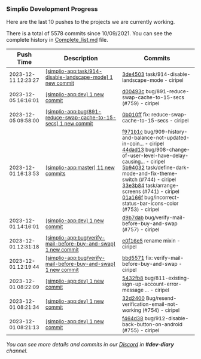 
### Simplio Development Progress

Here are the last 10 pushes to the projects we are currently working.

There is a total of 5578 commits since 10/09/2021. You can see the complete history in
 [Complete_list.md](Complete_list.md) file.

| Push Time | Description | Commits |
| --- | --- | --- |
| <sub>2023-12-11 12:23:27</sub> | <sub>[[simplio-app:task/914-disable-landscape-mode] 1 new commit](https://github.com/SimplioOfficial/simplio-app/commit/3de450343daabb4a2fa9da5ba55fd0723930c6f4)</sub> | <sub>[3de4503](https://github.com/SimplioOfficial/simplio-app/commit/3de450343daabb4a2fa9da5ba55fd0723930c6f4) task/914-disable-landscape-mode - ciripel</sub> |
| <sub>2023-12-05 16:16:01</sub> | <sub>[[simplio-app:dev] 1 new commit](https://github.com/SimplioOfficial/simplio-app/commit/d00493cb5ce0bb91db0b54009ba9643c160ff159)</sub> | <sub>[d00493c](https://github.com/SimplioOfficial/simplio-app/commit/d00493cb5ce0bb91db0b54009ba9643c160ff159) bug/891-reduce-swap-cache-to-15-secs (#759) - ciripel</sub> |
| <sub>2023-12-05 09:58:00</sub> | <sub>[[simplio-app:bug/891-reduce-swap-cache-to-15-secs] 1 new commit](https://github.com/SimplioOfficial/simplio-app/commit/0b010ff24d356c8f731685ab3b58f97deed8cc57)</sub> | <sub>[0b010ff](https://github.com/SimplioOfficial/simplio-app/commit/0b010ff24d356c8f731685ab3b58f97deed8cc57) fix: reduce-swap-cache-to-15-secs - ciripel</sub> |
| <sub>2023-12-01 16:13:53</sub> | <sub>[[simplio-app:master] 11 new commits](https://github.com/SimplioOfficial/simplio-app/compare/4dfbfd17f657...d88b3596eaa7)</sub> | <sub>[f971b1c](https://github.com/SimplioOfficial/simplio-app/commit/f971b1c72bb1eed96046c4ef56fafd0c3feef193) bug/909-history-and-balance-not-updated-in-coin... - ciripel<br>[44dad13](https://github.com/SimplioOfficial/simplio-app/commit/44dad1372cf6ca23b2a41a2a6c6e48e21976ffda) bug/908-change-of-user-level-have-delay-causing... - ciripel<br>[5b94032](https://github.com/SimplioOfficial/simplio-app/commit/5b94032b45cc0add461337686f45e0d428f294fe) task/define-dark-mode-and-fix-theme-switch (#744) - ciripel<br>[33e3b84](https://github.com/SimplioOfficial/simplio-app/commit/33e3b846bf666598e7dbc36263bae84359be3f50) task/arrange-screens (#741) - ciripel<br>[01a166f](https://github.com/SimplioOfficial/simplio-app/commit/01a166f42d854640d06e779f9e50b07c6cfb5a69) bug/incorrect-status-bar-icons-color (#753) - ciripel</sub> |
| <sub>2023-12-01 14:16:01</sub> | <sub>[[simplio-app:dev] 1 new commit](https://github.com/SimplioOfficial/simplio-app/commit/d9b7dab9a074b91761fd833c78177568d58f0325)</sub> | <sub>[d9b7dab](https://github.com/SimplioOfficial/simplio-app/commit/d9b7dab9a074b91761fd833c78177568d58f0325) bug/verify-mail-before-buy-and-swap (#757) - ciripel</sub> |
| <sub>2023-12-01 12:31:18</sub> | <sub>[[simplio-app:bug/verify-mail-before-buy-and-swap] 1 new commit](https://github.com/SimplioOfficial/simplio-app/commit/e0f16e557d8ec2ba7ed3b2559987583ef69e08a4)</sub> | <sub>[e0f16e5](https://github.com/SimplioOfficial/simplio-app/commit/e0f16e557d8ec2ba7ed3b2559987583ef69e08a4) rename mixin - ciripel</sub> |
| <sub>2023-12-01 12:19:44</sub> | <sub>[[simplio-app:bug/verify-mail-before-buy-and-swap] 1 new commit](https://github.com/SimplioOfficial/simplio-app/commit/bbd557146295043a66672ece32a242d4a92785f0)</sub> | <sub>[bbd5571](https://github.com/SimplioOfficial/simplio-app/commit/bbd557146295043a66672ece32a242d4a92785f0) fix: verify-mail-before-buy-and-swap - ciripel</sub> |
| <sub>2023-12-01 08:22:09</sub> | <sub>[[simplio-app:dev] 1 new commit](https://github.com/SimplioOfficial/simplio-app/commit/5432fb88ab01d5badd4c61a7abb6587eb645570c)</sub> | <sub>[5432fb8](https://github.com/SimplioOfficial/simplio-app/commit/5432fb88ab01d5badd4c61a7abb6587eb645570c) bug/811-existing-sign-up-account-error-message ... - ciripel</sub> |
| <sub>2023-12-01 08:21:34</sub> | <sub>[[simplio-app:dev] 1 new commit](https://github.com/SimplioOfficial/simplio-app/commit/32d240080fe1074ad6e9cac429b293f695555aa7)</sub> | <sub>[32d2400](https://github.com/SimplioOfficial/simplio-app/commit/32d240080fe1074ad6e9cac429b293f695555aa7) Bug/resend-verification-email-not-working (#754) - ciripel</sub> |
| <sub>2023-12-01 08:21:13</sub> | <sub>[[simplio-app:dev] 1 new commit](https://github.com/SimplioOfficial/simplio-app/commit/f464d383248c1452db1e0707010c638470d1cdea)</sub> | <sub>[f464d38](https://github.com/SimplioOfficial/simplio-app/commit/f464d383248c1452db1e0707010c638470d1cdea) bug/912-disable-back-button-on-android (#755) - ciripel</sub> |

_You can see more details and commits in our [Discord](https://discord.gg/aKhjuwZmdP) in **#dev-diary** channel._
